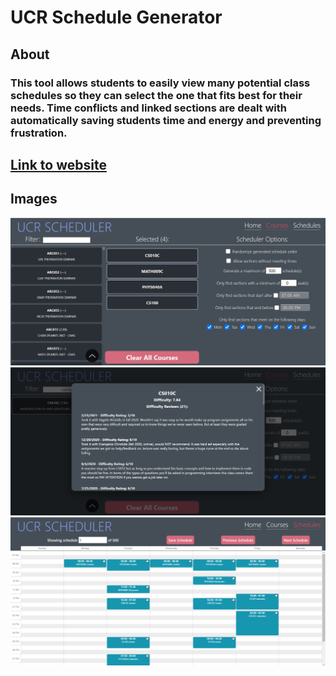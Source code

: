 # UCR Schedule Generator

## About
### This tool allows students to easily view many potential class schedules so they can select the one that fits best for their needs. Time conflicts and linked sections are dealt with automatically saving students time and energy and preventing frustration.

## [Link to website](lwgw.github.io/ucr-scheduler/)


## Images
![](images/screenshot_1.png)
![](images/screenshot_2.png)
![](images/screenshot_3.png)
